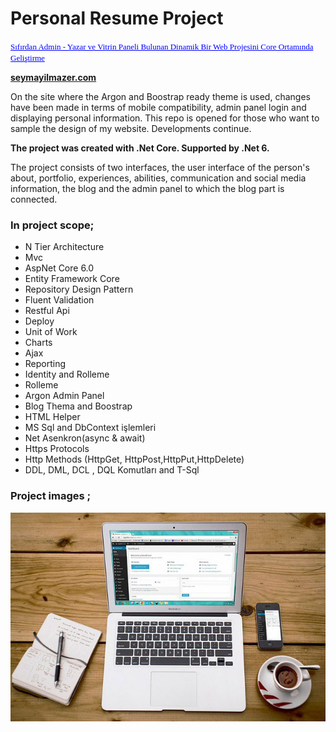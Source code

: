 # Personal Resume Project

<font face="Verdana" size="2" color="blue"> <u> Sıfırdan Admin - Yazar ve Vitrin Paneli Bulunan Dinamik Bir Web Projesini Core Ortamında Geliştirme </u></font>

<b><a href="http://www.seymayilmazer.com">seymayilmazer.com</a></b>

On the site where the Argon and Boostrap ready theme is used, changes have been made in terms of mobile compatibility, admin panel login and displaying personal information.
This repo is opened for those who want to sample the design of my website.
Developments continue.

<b>The project was created with .Net Core. Supported by .Net 6.</b> 

The project consists of two interfaces, the user interface of the person's about, portfolio, experiences, abilities, communication and social media information, the blog and the admin panel to which the blog part is connected.

<h3/>In project scope; </h3>

<ul>
  <li> N Tier Architecture </li>
  <li> Mvc </li>
  <li> AspNet Core 6.0 </li> 
  <li> Entity Framework Core </li>
  <li> Repository Design Pattern </li>
  <li> Fluent Validation </li>
  <li> Restful Api </li>
  <li> Deploy </li>
  <li> Unit of Work </li>
  <li> Charts </li>
  <li> Ajax </li> 
  <li> Reporting </li> 
  <li> Identity and Rolleme </li>
  <li> Rolleme </li>
  <li> Argon Admin Panel </li>
  <li> Blog Thema and Boostrap </li>
  <li> HTML Helper </li>
  <li> MS Sql and DbContext işlemleri </li>
  <li> Net Asenkron(async & await) </li>
  <li> Https Protocols </li>
  <li> Http Methods (HttpGet, HttpPost,HttpPut,HttpDelete) </li>
  <li> DDL, DML, DCL , DQL Komutları and T-Sql </li>
  
</ul>

<h3/>Project images ;</h3>

![Web Site View](https://github.com/seymaesim/DynamicCV/blob/master/Core_Proje/wwwroot/ultra_profile/images/portfolio-img4.jpg)

